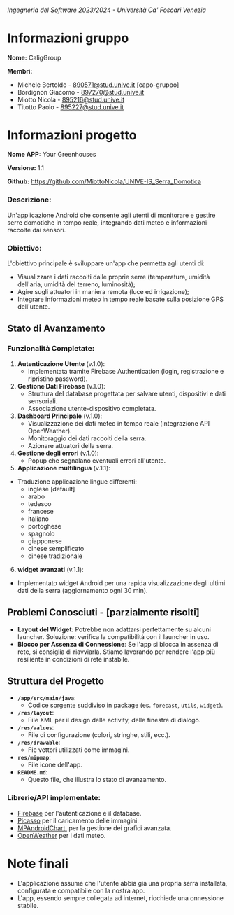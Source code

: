 ###### Ingegneria del Software 2023/2024 - Università Ca' Foscari Venezia

# Informazioni gruppo
**Nome:** CaligGroup

**Membri:**      
- Michele Bertoldo - 890571@stud.unive.it   [capo-gruppo]
- Bordignon Giacomo - 897270@stud.unive.it
- Miotto Nicola - 895216@stud.unive.it
- Titotto Paolo - 895227@stud.unive.it

# Informazioni progetto
**Nome APP:** Your Greenhouses

**Versione:** 1.1

**Github:** https://github.com/MiottoNicola/UNIVE-IS_Serra_Domotica

### Descrizione:
Un'applicazione Android che consente agli utenti di monitorare e gestire serre domotiche in tempo reale, integrando dati meteo e informazioni raccolte dai sensori.

### Obiettivo:

L'obiettivo principale è sviluppare un'app che permetta agli utenti di:
- Visualizzare i dati raccolti dalle proprie serre (temperatura, umidità dell'aria, umidità del terreno, luminosità);
- Agire sugli attuatori in maniera remota (luce ed irrigazione);
- Integrare informazioni meteo in tempo reale basate sulla posizione GPS dell'utente.

## Stato di Avanzamento
### Funzionalità Completate:
1. **Autenticazione Utente** (v.1.0):
   - Implementata tramite Firebase Authentication (login, registrazione e ripristino password).
2. **Gestione Dati Firebase** (v.1.0):
   - Struttura del database progettata per salvare utenti, dispositivi e dati sensoriali.
   - Associazione utente-dispositivo completata.
3. **Dashboard Principale** (v.1.0):
   - Visualizzazione dei dati meteo in tempo reale (integrazione API OpenWeather).
   - Monitoraggio dei dati raccolti della serra.
   - Azionare attuatori della serra.
4. **Gestione degli errori** (v.1.0):
   - Popup che segnalano eventuali errori all'utente.
5. **Applicazione multilingua** (v.1.1):
  - Traduzione applicazione lingue differenti: 
    * inglese [default]
    * arabo
    * tedesco
    * francese
    * italiano
    * portoghese
    * spagnolo
    * giapponese
    * cinese semplificato
    * cinese tradizionale

6. **widget avanzati** (v.1.1):
  - Implementato widget Android per una rapida visualizzazione degli ultimi dati della serra (aggiornamento ogni 30 min).

## Problemi Conosciuti - [parzialmente risolti]
- **Layout del Widget**: Potrebbe non adattarsi perfettamente su alcuni launcher. Soluzione: verifica la compatibilità con il launcher in uso.
- **Blocco per Assenza di Connessione**: Se l'app si blocca in assenza di rete, si consiglia di riavviarla. Stiamo lavorando per rendere l'app più resiliente in condizioni di rete instabile.

## Struttura del Progetto
- **`/app/src/main/java`**:
  - Codice sorgente suddiviso in package (es. `forecast`, `utils`, `widget`).
- **`/res/layout`**:
  - File XML per il design delle activity, delle finestre di dialogo.
- **`/res/values`**:
  - File di configurazione (colori, stringhe, stili, ecc.).
- **`/res/drawable`**:
    - Fie vettori utilizzati come immagini.
- **`res/mipmap`**:
    - File icone dell'app.
- **`README.md`**:
  - Questo file, che illustra lo stato di avanzamento.

### Librerie/API implementate:
- [Firebase](https://firebase.google.com/) per l'autenticazione e il database.
- [Picasso](https://square.github.io/picasso/) per il caricamento delle immagini.
- [MPAndroidChart.](https://github.com/PhilJay/MPAndroidChart) per la gestione dei grafici avanzata.
- [OpenWeather](https://openweathermap.org/) per i dati meteo.


# Note finali
- L'applicazione assume che l'utente abbia già una propria serra installata, configurata e compatibile con la nostra app.
- L'app, essendo sempre collegata ad internet, riochiede una onnessione stabile.